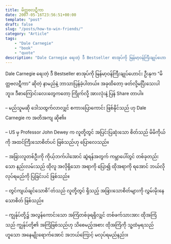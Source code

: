 ```yaml
---
title: မိတ္တဗလဋီကာ
date: 2007-05-16T23:56:51+00:00
template: "post"  
draft: false  
slug: "/posts/how-to-win-friends/"  
category: "Article"
tags:
    - "Dale Carnegie"
    - "book"
    - "quote"
description: "Dale Carnegie ရေးတဲ့ ဒီ Bestseller စာအုပ်ကို မြန်မာ့ဝန်ကြီးချုပ်ဟောင်း ဦးနုက “မိတ္တဗလဋီကာ” ဆိုတဲ့ နာမည်နဲ့ ဘာသာပြန်ခဲ့ပါတယ်။ အခုထိတော့ ဖတ်လို့မပြီးသေးပါဘူး။ ဒီစာကြောင်းလေးတွေကတော့ ကြိုက်လို့ အားလုံးနဲ့ ပြန် Share တာပါ။"
---
```

Dale Carnegie ရေးတဲ့ ဒီ Bestseller စာအုပ်ကို မြန်မာ့ဝန်ကြီးချုပ်ဟောင်း ဦးနုက “မိတ္တဗလဋီကာ” ဆိုတဲ့ နာမည်နဲ့ ဘာသာပြန်ခဲ့ပါတယ်။ အခုထိတော့ ဖတ်လို့မပြီးသေးပါဘူး။ ဒီစာကြောင်းလေးတွေကတော့ ကြိုက်လို့ အားလုံးနဲ့ ပြန် Share တာပါ။

&#8211; မည်သူမဆို ဒေါသထွက်လာလျှင် စကားပြောကောင်း ဖြစ်နိုင်သည် ဟု Dale Carnegie က အတိအကျ ဆို၏။

&#8211; US မှ Professor John Dewey က လူတို့တွင် အပြင်းပြဆုံးသော စိတ်သည် မိမိကိုယ်ကို အထင်ကြီးသောစိတ်ပင် ဖြစ်သည်ဟု ပြောလေသည်။

&#8211; အခြားလူတစ်ဦးကို ကိုယ့်ဘက်ပါအောင် ဆွဲရန်အတွက် ကမ္ဘာပေါ်တွင် တစ်ခုတည်းသော နည်းလမ်းသည် ထိုလူ အလိုရှိသော အရာကို ပြော၍ ထိုအရာကို ရအောင် ဘယ်လိုလုပ်ရမည်ကို ပြခြင်းပင် ဖြစ်သည်။

&#8211; တွင်ကျယ်ချင်သောစိ်တ်သည် လူတို့တွင် ရှိသည့် အခြားသောစိတ်များကို လွှမ်းမိုးနေသောစိတ် ဖြစ်သည်။

&#8211; ကျွန်ုပ်တို့၌ အလွန်ကောင်းသော အကြံတစ်ခုရရှိလျှင် တစ်ဖက်သားအား ထိုအကြံသည် ကျွန်ုပ်တို့၏ အကြံဖြစ်သည်ဟု သိစေမည့်အစား ထိုအကြံကို သူ့ထံမှရသည် ဟူသော အနေမျိုးရောက်အောင် အဘယ်ကြောင့် မလုပ်ရမည်နည်း။